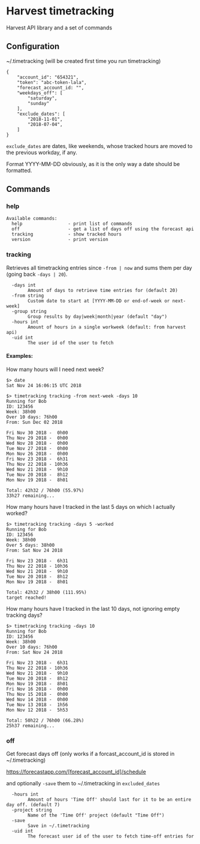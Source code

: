 # Harvest timetracking

Harvest API library and a set of commands

## Configuration

~/.timetracking (will be created first time you run timetracking)

```
{
    "account_id": "654321",
    "token": "abc-token-lala",
    "forecast_account_id: "",
    "weekdays_off": [
        "saturday",
        "sunday"
    ],
    "exclude_dates": [
        "2018-11-01",
        "2018-07-04",
    ]
}
```

`exclude_dates` are dates, like weekends, whose tracked hours are moved to the previous workday, if any.

Format YYYY-MM-DD obviously, as it is the only way a date should be formatted.

## Commands

### help
```
Available commands:
  help                 - print list of commands
  off                  - get a list of days off using the forecast api
  tracking             - show tracked hours
  version              - print version
```

### tracking

Retrieves all timetracking entries since `-from | now` and sums them
per day (going back `-days | 20`).

```
  -days int
        Amount of days to retrieve time entries for (default 20)
  -from string
        Custom date to start at [YYYY-MM-DD or end-of-week or next-week]
  -group string
        Group results by day|week|month|year (default "day")
  -hours int
        Amount of hours in a single workweek (default: from harvest api)
  -uid int
        The user id of the user to fetch 
```


#### Examples:

How many hours will I need next week?
```
$> date
Sat Nov 24 16:06:15 UTC 2018

$> timetracking tracking -from next-week -days 10
Running for Bob
ID: 123456
Week: 38h00
Over 10 days: 76h00
From: Sun Dec 02 2018

Fri Nov 30 2018 -  0h00
Thu Nov 29 2018 -  0h00
Wed Nov 28 2018 -  0h00
Tue Nov 27 2018 -  0h00
Mon Nov 26 2018 -  0h00
Fri Nov 23 2018 -  6h31
Thu Nov 22 2018 - 10h36
Wed Nov 21 2018 -  9h10
Tue Nov 20 2018 -  8h12
Mon Nov 19 2018 -  8h01

Total: 42h32 / 76h00 (55.97%)
33h27 remaining...
```

How many hours have I tracked in the last 5 days on which I actually worked?
```
$> timetracking tracking -days 5 -worked
Running for Bob
ID: 123456
Week: 38h00
Over 5 days: 38h00
From: Sat Nov 24 2018

Fri Nov 23 2018 -  6h31
Thu Nov 22 2018 - 10h36
Wed Nov 21 2018 -  9h10
Tue Nov 20 2018 -  8h12
Mon Nov 19 2018 -  8h01

Total: 42h32 / 38h00 (111.95%)
target reached!
```

How many hours have I tracked in the last 10 days, not ignoring empty tracking days?
```
$> timetracking tracking -days 10
Running for Bob
ID: 123456
Week: 38h00
Over 10 days: 76h00
From: Sat Nov 24 2018

Fri Nov 23 2018 -  6h31
Thu Nov 22 2018 - 10h36
Wed Nov 21 2018 -  9h10
Tue Nov 20 2018 -  8h12
Mon Nov 19 2018 -  8h01
Fri Nov 16 2018 -  0h00
Thu Nov 15 2018 -  0h00
Wed Nov 14 2018 -  0h00
Tue Nov 13 2018 -  1h56
Mon Nov 12 2018 -  5h53

Total: 50h22 / 76h00 (66.28%)
25h37 remaining...
```

### off

Get forecast days off (only works if a forcast_account_id is stored in ~/.timetracking)

https://forecastapp.com/[forecast_account_id]/schedule

and optionally `-save` them to ~/.timetracking in `excluded_dates`

```
  -hours int
        Amount of hours 'Time Off' should last for it to be an entire day off. (default 7)
  -project string
        Name of the 'Time Off' project (default "Time Off")
  -save
        Save in ~/.timetracking
  -uid int
        The forecast user id of the user to fetch time-off entries for
```
